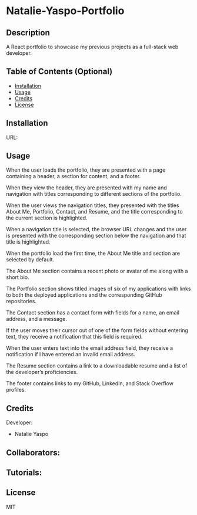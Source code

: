 # Natalie-Yaspo-Portfolio


## Description

A React portfolio to showcase my previous projects as a full-stack web developer.

## Table of Contents (Optional)

- [Installation](#installation)
- [Usage](#usage)
- [Credits](#credits)
- [License](#license)

## Installation

URL: 

## Usage

When the user loads the portfolio, they are presented with a page containing a header, a section for content, and a footer.

When they view the header, they are presented with my name and navigation with titles corresponding to different sections of the portfolio.

When the user views the navigation titles, they presented with the titles About Me, Portfolio, Contact, and Resume, and the title corresponding to the current section is highlighted.


When a navigation title is selected, the browser URL changes and the user is presented with the corresponding section below the navigation and that title is highlighted.

When the portfolio load the first time, the About Me title and section are selected by default.

The About Me section contains a recent photo or avatar of me along with a short bio.

The Portfolio section shows titled images of six of my applications with links to both the deployed applications and the corresponding GitHub repositories.

The Contact section has a contact form with fields for a name, an email address, and a message.

If the user moves their cursor out of one of the form fields without entering text, they receive a notification that this field is required.

When the user enters text into the email address field, they receive a notification if I have entered an invalid email address.

The Resume section contains a link to a downloadable resume and a list of the developer’s proficiencies.

The footer contains links to my GitHub, LinkedIn, and Stack Overflow profiles.

## Credits

Developer:
- Natalie Yaspo

Collaborators:
- 

Tutorials:
- 

## License

MIT